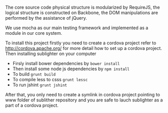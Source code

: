 
The core source code physical structure is modularized by RequireJS, the logical structure is constructed on Backbone, the DOM manipulations are performed by the assistance of jQuery. 

We use mocha as our main testing framework and implemented as a module in our core system. 

To install this project firstly you need to create a cordova project refer to http://cordova.apache.org/ for more detail how to set up a cordova project. Then installing  sublighter on your computer 

* Firsly install bower dependencies by `bower install`
* Then install some node js dependencies by `npm install` 
* To build `grunt build`
* To compile less to csss `grunt lessc`
* To run jshint `grunt jshint`

After that, you only need to create a symlink in cordova project pointing to www folder of sublither repository and you are safe to lauch sublighter as a part of a cordova project.
